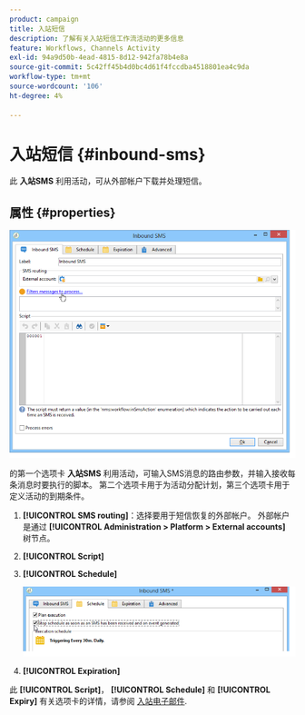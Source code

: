 ```yaml
---
product: campaign
title: 入站短信
description: 了解有关入站短信工作流活动的更多信息
feature: Workflows, Channels Activity
exl-id: 94a9d50b-4ead-4815-8d12-942fa78b4e8a
source-git-commit: 5c42ff45b4d0bc4d61f4fccdba4518801ea4c9da
workflow-type: tm+mt
source-wordcount: '106'
ht-degree: 4%

---
```


# 入站短信 {#inbound-sms}



此 **入站SMS** 利用活动，可从外部帐户下载并处理短信。

## 属性 {#properties}

![](assets/sms_rec_edit.png)

的第一个选项卡 **入站SMS** 利用活动，可输入SMS消息的路由参数，并输入接收每条消息时要执行的脚本。 第二个选项卡用于为活动分配计划，第三个选项卡用于定义活动的到期条件。

1. **[!UICONTROL SMS routing]**：选择要用于短信恢复的外部帐户。 外部帐户是通过 **[!UICONTROL Administration > Platform > External accounts]** 树节点。
1. **[!UICONTROL Script]**
1. **[!UICONTROL Schedule]**

   ![](assets/sms_rec_edit_2.png)

1. **[!UICONTROL Expiration]**

此 **[!UICONTROL Script]**， **[!UICONTROL Schedule]** 和 **[!UICONTROL Expiry]** 有关选项卡的详情，请参阅 [入站电子邮件](inbound-emails.md).
